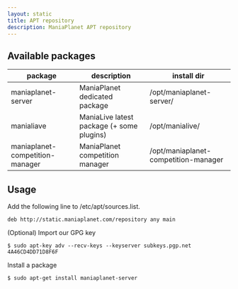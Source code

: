 ```yaml
---
layout: static
title: APT repository
description: ManiaPlanet APT repository
---
```


## Available packages

package 				        | description								| install dir
--------------------------------|-------------------------------------------|-------------------------------------
maniaplanet-server 				| ManiaPlanet dedicated package				| /opt/maniaplanet-server/
manialiave              		| ManiaLive latest package (+ some plugins) | /opt/manialive/
maniaplanet-competition-manager | ManiaPlanet competition manager			| /opt/maniaplanet-competition-manager

## Usage

Add the following line to /etc/apt/sources.list.

`deb http://static.maniaplanet.com/repository any main`

(Optional) Import our GPG key

`$ sudo apt-key adv --recv-keys --keyserver subkeys.pgp.net 4A46CD4DD71D8F6F`

Install a package

`$ sudo apt-get install maniaplanet-server`